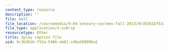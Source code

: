 ```yaml
---
content_type: resource
description: ''
file: null
file_location: /coursemedia/9-04-sensory-systems-fall-2013/9c3b361bf52a5486ab61cd6a58909ba2_t4IA4GsLMEk.vtt
file_type: application/x-subrip
resourcetype: Other
title: 3play caption file
uid: 9c3b361b-f52a-5486-ab61-cd6a58909ba2
---
```

